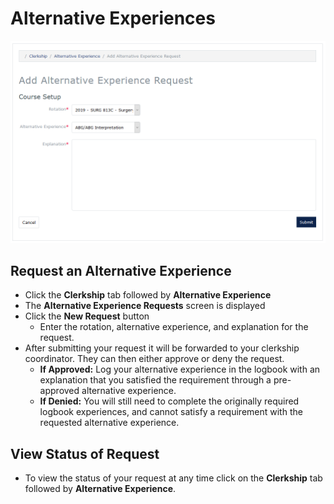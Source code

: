 # Alternative Experiences

![Alt Exp Request](./images/student-altexp.png)

## Request an Alternative Experience

* Click the **Clerkship** tab followed by **Alternative Experience** 
* The **Alternative Experience Requests** screen is displayed
* Click the **New Request** button
    * Enter the rotation, alternative experience, and explanation for the request. 
* After submitting your request it will be forwarded to your clerkship coordinator. They can then either approve or deny the request. 
    * **If Approved:** Log your alternative experience in the logbook with an explanation that you satisfied the requirement through a pre-approved alternative experience. 
    * **If Denied:** You will still need to complete the originally required logbook experiences, and cannot satisfy a requirement with the requested alternative experience. 

## View Status of Request

* To view the status of your request at any time click on the **Clerkship** tab followed by **Alternative Experience**. 